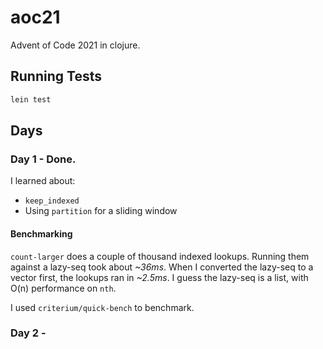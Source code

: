 # aoc21

Advent of Code 2021 in clojure.

## Running Tests

```bash
lein test
```

## Days

### Day 1 - Done. 

I learned about:
* `keep_indexed`
* Using `partition` for a sliding window

#### Benchmarking


`count-larger` does a couple of thousand indexed lookups. Running them against a lazy-seq took about *~36ms*. When I converted the lazy-seq to a vector first, the lookups ran in *~2.5ms*. I guess the lazy-seq is a list, with O(n) performance on `nth`. 

I used `criterium/quick-bench` to benchmark.

### Day 2 - 
